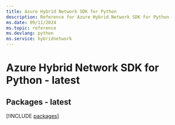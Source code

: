 ```yaml
---
title: Azure Hybrid Network SDK for Python
description: Reference for Azure Hybrid Network SDK for Python
ms.date: 09/11/2024
ms.topic: reference
ms.devlang: python
ms.service: hybridnetwork
---
```

# Azure Hybrid Network SDK for Python - latest
## Packages - latest
[!INCLUDE [packages](hybrid-network-index.md)]
